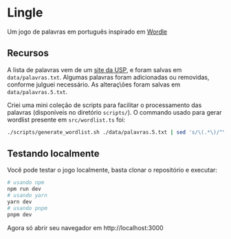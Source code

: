 # Lingle

Um jogo de palavras em português inspirado em [Wordle](https://www.nytimes.com/games/wordle/index.html)

## Recursos

A lista de palavras vem de um [site da USP](https://www.ime.usp.br/~pf/dicios/index.html), e foram salvas em `data/palavras.txt`.
Algumas palavras foram adicionadas ou removidas, conforme julguei necessário. As alteraç\ões foram salvas em `data/palavras.5.txt`.

Criei uma mini coleção de scripts para facilitar o processamento das palavras (disponíveis no diretório `scripts/`). O commando usado para gerar wordlist presente em `src/wordlist.ts` foi:

```sh
./scripts/generate_wordlist.sh ./data/palavras.5.txt | sed 's/\(.*\)/"\1",/'
```

## Testando localmente

Você pode testar o jogo localmente, basta clonar o repositório e executar:

```sh
# usando npm
npm run dev
# usando yarn
yarn dev
# usando pnpm
pnpm dev
```

Agora só abrir seu navegador em http://localhost:3000
